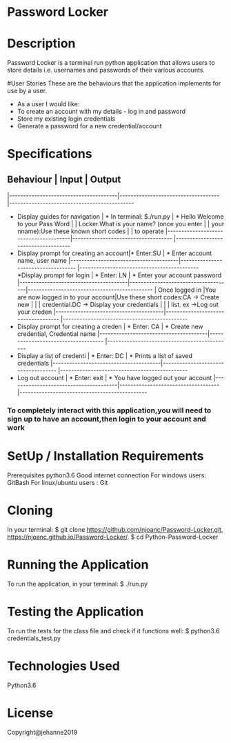 # Password Locker
 
# Description
Password Locker is a terminal run python application that allows users to store details i.e. usernames and passwords of their various accounts.

#User Stories
These are the behaviours that the application implements for use by a user.
* As a user I would like:
* To create an account with my details - log in and password
* Store my existing login credentials
* Generate a password for a new credential/account

# Specifications
## Behaviour                            |  Input                              | Output
|---------------------------------------|------------------------------------ |---------------------------------------------
* Display guides for navigation         | * In terminal: $./run.py            |  * Hello Welcome to your Pass Word                                                   |                                     |  Locker.What is your name? (once you enter                                           |                                     |     your nname):Use these known short codes                                           |                                     |     to operate 
|---------------------------------------|------------------------------------ |------------------------------------
* Display prompt for creating an account|* Enter:SU                           | * Enter account name, user name 
|---------------------------------------|------------------------------------ |-------------------------------------------
*Display prompt for login               | * Enter: LN                         |  * Enter your account password
|---------------------------------------|-------------------------------------|---------------------------------------------
| Once logged in                        |You are now logged in to your account|Use these short codes:CA -> Create new         |                                       |                                     | credential.DC -> Display your credentials   |                                         |                                     |   list. ex ->Log out your creden
|---------------------------------------|------------------------------------ |---------------------------------------------
* Display prompt for creating a creden  |  * Enter: CA                        |   * Create new credential, Credential name
|---------------------------------------|------------------------------------ |---------------------------------------------
* Display a list of credenti            | * Enter: DC                         |   * Prints a list of saved credentials
|---------------------------------------|------------------------------------ |----------------------------------------------
* Log out account                       |  * Enter: exit                      |   * You have logged out your account
|---------------------------------------|------------------------------------ |----------------------------------------------

### To completely interact with this application,you will need to sign up to have an account,then login to your account and work

# SetUp / Installation Requirements
Prerequisites
python3.6
Good internet connection
For windows users: GitBash
For linux/ubuntu users : Git
# Cloning
In your terminal:
  $ git clone https://github.com/njoanc/Password-Locker.git, https://njoanc.github.io/Password-Locker/.
  $ cd Python-Password-Locker
# Running the Application
To run the application, in your terminal:
  $ ./run.py
# Testing the Application
To run the tests for the class file and check if it functions well:
  $ python3.6 credentials_test.py
# Technologies Used
Python3.6
# License
Copyright@jehanne2019
